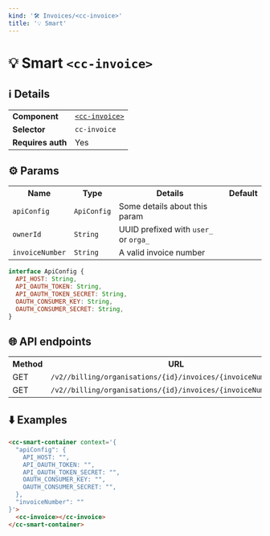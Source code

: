 ```yaml
---
kind: '🛠 Invoices/<cc-invoice>'
title: '💡 Smart'
---
```

# 💡 Smart `<cc-invoice>`

## ℹ️ Details

<table>
  <tr><td><strong>Component    </strong> <td><a href="https://www.clever-cloud.com/doc/clever-components/?path=/story/%F0%9F%9B%A0-invoices-cc-invoice--default-story"><code>&lt;cc-invoice&gt;</code></a>
  <tr><td><strong>Selector     </strong> <td><code>cc-invoice</code>
  <tr><td><strong>Requires auth</strong> <td>Yes
</table>

## ⚙️ Params

<table>
  <tr><th>Name                       <th>Type                   <th>Details                                                     <th>Default
  <tr><td><code>apiConfig</code>     <td><code>ApiConfig</code> <td>Some details about this param                               <td>
  <tr><td><code>ownerId</code>       <td><code>String</code>    <td>UUID prefixed with <code>user_</code> or <code>orga_</code> <td>
  <tr><td><code>invoiceNumber</code> <td><code>String</code>    <td>A valid invoice number                                      <td>
</table>

```js
interface ApiConfig {
  API_HOST: String,
  API_OAUTH_TOKEN: String,
  API_OAUTH_TOKEN_SECRET: String,
  OAUTH_CONSUMER_KEY: String,
  OAUTH_CONSUMER_SECRET: String,
}
```

## 🌐 API endpoints

<table>
  <tr><th>Method <th>URL                                                                        <th>Cache?
  <tr><td>GET    <td><code>/v2//billing/organisations/{id}/invoices/{invoiceNumber}</code>      <td>Default
  <tr><td>GET    <td><code>/v2//billing/organisations/{id}/invoices/{invoiceNumber}.html</code> <td>Default
</table>

## ⬇️️ Examples

```html
<cc-smart-container context='{
  "apiConfig": {
    API_HOST: "",
    API_OAUTH_TOKEN: "",
    API_OAUTH_TOKEN_SECRET: "",
    OAUTH_CONSUMER_KEY: "",
    OAUTH_CONSUMER_SECRET: "",
  },
  "invoiceNumber": ""
}'>
  <cc-invoice></cc-invoice>
</cc-smart-container>
```
